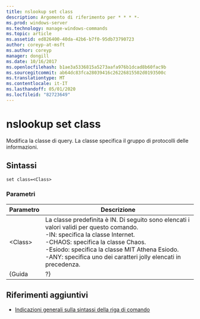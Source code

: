 ```yaml
---
title: nslookup set class
description: Argomento di riferimento per * * * *-
ms.prod: windows-server
ms.technology: manage-windows-commands
ms.topic: article
ms.assetid: ed826400-40da-42b6-b7f0-95db73790723
author: coreyp-at-msft
ms.author: coreyp
manager: dongill
ms.date: 10/16/2017
ms.openlocfilehash: b1ae3a5336815a5273aafa976b1dcad8b60fac9b
ms.sourcegitcommit: ab64dc83fca28039416c26226815502d0193500c
ms.translationtype: MT
ms.contentlocale: it-IT
ms.lasthandoff: 05/01/2020
ms.locfileid: "82723649"
---
```

# <a name="nslookup-set-class"></a>nslookup set class



Modifica la classe di query. La classe specifica il gruppo di protocolli delle informazioni.

## <a name="syntax"></a>Sintassi

```
set class=<Class>
```

### <a name="parameters"></a>Parametri

| Parametro |                                                                                                                                    Descrizione                                                                                                                                    |
|-----------|-----------------------------------------------------------------------------------------------------------------------------------------------------------------------------------------------------------------------------------------------------------------------------------|
| \<Class>  | La classe predefinita è IN. Di seguito sono elencati i valori validi per questo comando.</br>-IN: specifica la classe Internet.</br>-CHAOS: specifica la classe Chaos.</br>-Esiodo: specifica la classe MIT Athena Esiodo.</br>-ANY: specifica uno dei caratteri jolly elencati in precedenza. |
|   {Guida   |                                                                                                                                        ?}                                                                                                                                         |

## <a name="additional-references"></a>Riferimenti aggiuntivi

- [Indicazioni generali sulla sintassi della riga di comando](command-line-syntax-key.md)